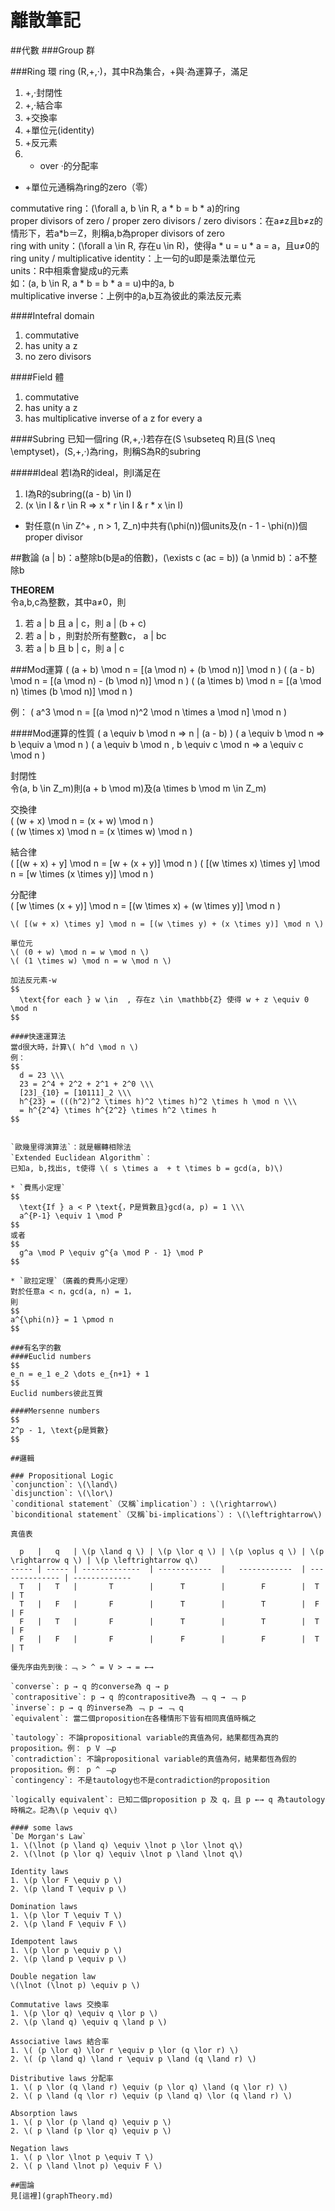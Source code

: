 # 離散筆記

##代數
###Group 群

###Ring 環
ring (R,+,‧)，其中R為集合，+與‧為運算子，滿足
1. +,‧封閉性
2. +,‧結合率
3. +交換率
4. +單位元(identity)
5. +反元素
6. + over ‧的分配率  

* +單位元通稱為ring的zero（零）

commutative ring：\(\forall a, b \in R, a * b = b * a\)的ring  
proper divisors of zero / proper zero divisors / zero divisors：在a≠z且b≠z的情形下，若a*b＝Z，則稱a,b為proper divisors of zero  
ring with unity：\(\forall a \in R, 存在u \in R\)，使得a * u = u * a = a，且u≠0的ring
unity / multiplicative identity：上一句的u即是乘法單位元  
units：R中相乘會變成u的元素  
如：\(a, b \in R, a * b = b * a = u\)中的a, b  
multiplicative inverse：上例中的a,b互為彼此的乘法反元素

####Intefral domain
1. commutative
2. has unity a z
3. no zero divisors

####Field 體
1. commutative
2. has unity a z
3. has multiplicative inverse of a z for every a   
  

####Subring
已知一個ring (R,+,‧)若存在\(S \subseteq R\)且\(S \neq \emptyset\)，(S,+,‧)為ring，則稱S為R的subring

#####Ideal
若I為R的ideal，則I滿足在
1. I為R的subring\((a - b) \in I\)
2. \(x \in I \& r \in R => x * r \in I \& r * x \in I\)

* 對任意\(n \in Z^+ , n > 1, Z_n\)中共有\(\phi(n)\)個units及\(n - 1 - \phi(n)\)個proper divisor

##數論
\(a | b\)：a整除b(b是a的倍數)，\(\exists c (ac = b)\)
\(a \nmid b\)：a不整除b

**THEOREM**  
令a,b,c為整數，其中a≠0，則  
1. 若 a | b 且 a | c，則 a | (b + c)
2. 若 a | b ，則對於所有整數c， a | bc
3. 若 a | b 且 b | c，則 a | c

###Mod運算
\( (a + b) \mod n = [(a \mod n) + (b \mod n)] \mod n \)
\( (a - b) \mod n = [(a \mod n) - (b \mod n)] \mod n \)
\( (a \times b) \mod n = [(a \mod n) \times (b \mod n)] \mod n \)

例：
\( a^3 \mod n = [(a \mod n)^2 \mod n \times a \mod n] \mod n \)

####Mod運算的性質
\( a \equiv b \mod n => n | (a - b) \)
\( a \equiv b \mod n => b \equiv a \mod n \)
\( a \equiv b \mod n , b \equiv c \mod n => a \equiv c \mod n \)

封閉性  
令\(a, b \in Z_m\)則\(a + b \mod m\)及\(a \times b \mod m \in Z_m\)

交換律  
\( (w + x) \mod n = (x + w) \mod n \)  
\( (w \times x) \mod n = (x \times w) \mod n \)

結合律  
\( [(w + x) + y] \mod n = [w + (x + y)] \mod n \)
\( [(w \times x) \times y] \mod n = [w \times (x \times y)] \mod n \)

分配律  
\( [w \times (x + y)] \mod n = [(w \times x) + (w \times y)] \mod n \)  
~~~ \( [w + (x \times y)] \mod n = [(w + x) \times (w + y)] \mod n \) ~~~ 筆記有誤 
\( [(w + x) \times y] \mod n = [(w \times y) + (x \times y)] \mod n \)

單位元  
\( (0 + w) \mod n = w \mod n \)
\( (1 \times w) \mod n = w \mod n \)

加法反元素-w  
$$
  \text{for each } w \in  , 存在z \in \mathbb{Z} 使得 w + z \equiv 0 \mod n
$$

####快速運算法
當d很大時，計算\( h^d \mod n \)
例：
$$
  d = 23 \\\
  23 = 2^4 + 2^2 + 2^1 + 2^0 \\\
  [23]_{10} = [10111]_2 \\\
  h^{23} = (((h^2)^2 \times h)^2 \times h)^2 \times h \mod n \\\
  = h^{2^4} \times h^{2^2} \times h^2 \times h
$$


`歐幾里得演算法`：就是輾轉相除法  
`Extended Euclidean Algorithm`：
已知a, b,找出s, t使得 \( s \times a  + t \times b = gcd(a, b)\)

* `費馬小定理`
$$
  \text{If } a < P \text{，P是質數且}gcd(a, p) = 1 \\\
  a^{P-1} \equiv 1 \mod P 
$$
或者
$$
  g^a \mod P \equiv g^{a \mod P - 1} \mod P
$$

* `歐拉定理`（廣義的費馬小定理）
對於任意a < n，gcd(a, n) = 1，
則
$$
a^{\phi(n)} = 1 \pmod n
$$

###有名字的數
####Euclid numbers
$$
e_n = e_1 e_2 \dots e_{n+1} + 1
$$
Euclid numbers彼此互質

####Mersenne numbers
$$
2^p - 1, \text{p是質數}
$$

##邏輯

### Propositional Logic
`conjunction`: \(\land\)  
`disjunction`: \(\lor\)  
`conditional statement`（又稱`implication`）: \(\rightarrow\)  
`biconditional statement`（又稱`bi-implications`）: \(\leftrightarrow\)

真值表  

  p   |   q   | \(p \land q \) | \(p \lor q \) | \(p \oplus q \) | \(p \rightarrow q \) | \(p \leftrightarrow q\)
----- | ----- | -------------  | ------------  |   ------------  | -------------- | ------------- 
  T   |   T   |       T        |      T        |        F        |  T | T
  T   |   F   |       F        |      T        |        T        |  F | F
  F   |   T   |       F        |      T        |        T        |  T | F
  F   |   F   |       F        |      F        |        F        |  T | T
  
優先序由先到後：﹁ > ^ = V > → = ←→

`converse`: p → q 的converse為 q → p  
`contrapositive`: p → q 的contrapositive為 ﹁ q → ﹁ p  
`inverse`: p → q 的inverse為 ﹁ p → ﹁ q  
`equivalent`: 當二個proposition在各種情形下皆有相同真值時稱之  

`tautology`: 不論propositional variable的真值為何，結果都恆為真的proposition。例： p V ﹁p  
`contradiction`: 不論propositional variable的真值為何，結果都恆為假的proposition。例： p ^ ﹁p  
`contingency`: 不是tautology也不是contradiction的proposition  

`logically equivalent`: 已知二個proposition p 及 q，且 p ←→ q 為tautology時稱之。記為\(p \equiv q\)  

#### some laws
`De Morgan's Law`  
1. \(\lnot (p \land q) \equiv \lnot p \lor \lnot q\)
2. \(\lnot (p \lor q) \equiv \lnot p \land \lnot q\)

Identity laws  
1. \(p \lor F \equiv p \) 
2. \(p \land T \equiv p \)

Domination laws  
1. \(p \lor T \equiv T \)
2. \(p \land F \equiv F \)

Idempotent laws  
1. \(p \lor p \equiv p \)
2. \(p \land p \equiv p \)

Double negation law
\(\lnot (\lnot p) \equiv p \)

Commutative laws 交換率
1. \(p \lor q) \equiv q \lor p \)
2. \(p \land q) \equiv q \land p \)

Associative laws 結合率
1. \( (p \lor q) \lor r \equiv p \lor (q \lor r) \)
2. \( (p \land q) \land r \equiv p \land (q \land r) \)

Distributive laws 分配率
1. \( p \lor (q \land r) \equiv (p \lor q) \land (q \lor r) \)
2. \( p \land (q \lor r) \equiv (p \land q) \lor (q \land r) \)

Absorption laws
1. \( p \lor (p \land q) \equiv p \)
2. \( p \land (p \lor q) \equiv p \)

Negation laws
1. \( p \lor \lnot p \equiv T \)
2. \( p \land \lnot p) \equiv F \)
  
##圖論
見[這裡](graphTheory.md)